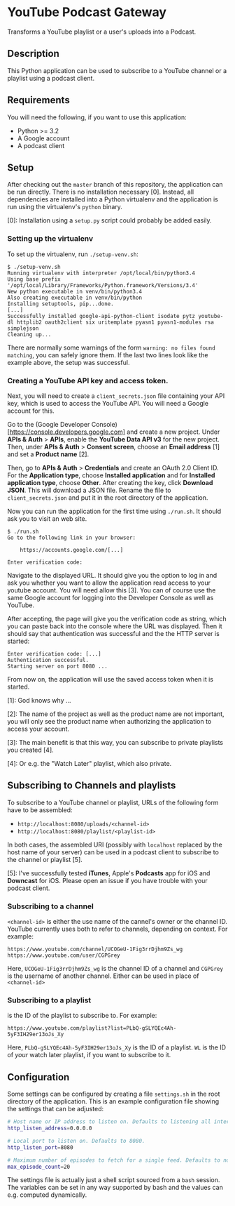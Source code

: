 # YouTube Podcast Gateway

Transforms a YouTube playlist or a user's uploads into a Podcast.


## Description

This Python application can be used to subscribe to a YouTube channel or a playlist using a podcast client.


## Requirements

You will need the following, if you want to use this application:

- Python >= 3.2
- A Google account
- A podcast client


## Setup

After checking out the `master` branch of this repository, the application can be run directly. There is no installation necessary [0]. Instead, all dependencies are installed into a Python virtualenv and the application is run using the virtualenv's `python` binary.

[0]: Installation using a `setup.py` script could probably be added easily.


### Setting up the virtualenv

To set up the virtualenv, run `./setup-venv.sh`:

```
$ ./setup-venv.sh 
Running virtualenv with interpreter /opt/local/bin/python3.4
Using base prefix '/opt/local/Library/Frameworks/Python.framework/Versions/3.4'
New python executable in venv/bin/python3.4
Also creating executable in venv/bin/python
Installing setuptools, pip...done.
[...]
Successfully installed google-api-python-client isodate pytz youtube-dl httplib2 oauth2client six uritemplate pyasn1 pyasn1-modules rsa simplejson
Cleaning up...
```

There are normally some warnings of the form `warning: no files found matching`, you can safely ignore them. If the last two lines look like the example above, the setup was successful.


### Creating a YouTube API key and access token.

Next, you will need to create a `client_secrets.json` file containing your API key, which is used to access the YouTube API. You will need a Google account for this.

Go to the (Google Developer Console)[https://console.developers.google.com] and create a new project. Under **APIs & Auth** > **APIs**, enable the **YouTube Data API v3** for the new project. Then, under **APIs & Auth** > **Consent screen**, choose an **Email address** [1] and set a **Product name** [2].

Then, go to **APIs & Auth** > **Credentials** and create an OAuth 2.0 Client ID. For the **Application type**, choose **Installed application** and for **Installed application type**, choose **Other**. After creating the key, click **Download JSON**. This will download a JSON file. Rename the file to `client_secrets.json` and put it in the root directory of the application.

Now you can run the application for the first time using `./run.sh`. It should ask you to visit an web site.

```
$ ./run.sh 
Go to the following link in your browser:

    https://accounts.google.com/[...]

Enter verification code: 
```

Navigate to the displayed URL. It should give you the option to log in and ask you whether you want to allow the application read access to your youtube account. You will need allow this [3]. You can of course use the same Google account for logging into the Developer Console as well as YouTube.

After accepting, the page will give you the verification code as string, which you can paste back into the console where the URL was displayed. Then it should say that authentication was successful and the the HTTP server is started:

```
Enter verification code: [...]
Authentication successful.
Starting server on port 8080 ...
```

From now on, the application will use the saved access token when it is started.

[1]: God knows why …

[2]: The name of the project as well as the product name are not important, you will only see the product name when authorizing the application to access your account.

[3]: The main benefit is that this way, you can subscribe to private playlists you created [4].

[4]: Or e.g. the "Watch Later" playlist, which also private.


## Subscribing to Channels and playlists

To subscribe to a YouTube channel or playlist, URLs of the following form have to be assembled:

- `http://localhost:8080/uploads/<channel-id>`
- `http://localhost:8080/playlist/<playlist-id>`

In both cases, the assembled URI (possibly with `localhost` replaced by the host name of your server) can be used in a podcast client to subscribe to the channel or playlist [5].

[5]: I've successfully tested **iTunes**, Apple's **Podcasts** app for iOS and **Downcast** for iOS. Please open an issue if you have trouble with your podcast client.


### Subscribing to a channel

`<channel-id>` is either the use name of the cannel's owner or the channel ID. YouTube currently uses both to refer to channels, depending on context. For example:

```
https://www.youtube.com/channel/UCOGeU-1Fig3rrDjhm9Zs_wg
https://www.youtube.com/user/CGPGrey
```

Here, `UCOGeU-1Fig3rrDjhm9Zs_wg` is the channel ID of a channel and `CGPGrey` is the username of another channel. Either can be used in place of `<channel-id>`


### Subscribing to a playlist

<playlist-id> is the ID of the playlist to subscribe to. For example:

```
https://www.youtube.com/playlist?list=PLbQ-gSLYQEc4Ah-5yF3IH29er13oJs_Xy
```

Here, `PLbQ-gSLYQEc4Ah-5yF3IH29er13oJs_Xy` is the ID of a playlist. `WL` is the ID of *your* watch later playlist, if you want to subscribe to it.


## Configuration

Some settings can be configured by creating a file `settings.sh` in the root directory of the application. This is an example configuration file showing the settings that can be adjusted:

```sh
# Host name or IP address to listen on. Defaults to listening all interfaces.
http_listen_address=0.0.0.0

# Local port to listen on. Defaults to 8080.
http_listen_port=8080

# Maximum number of episodes to fetch for a single feed. Defaults to no limit.
max_episode_count=20
```

The settings file is actually just a shell script sourced from a `bash` session. The variables can be set in any way supported by bash and the values can e.g. computed dynamically.
